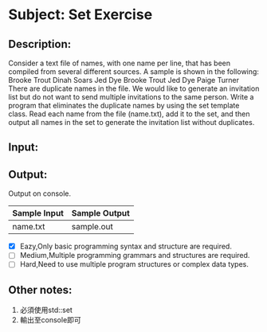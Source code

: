 # Subject: Set Exercise
## Description:
Consider a text file of names, with one name per line, that has been compiled from several different sources. A sample is shown in the following: Brooke Trout 
Dinah Soars 
Jed Dye 
Brooke Trout 
Jed Dye 
Paige Turner 
There are duplicate names in the file. We would like to generate an invitation list but do not want to send multiple invitations to the same person. Write a program that eliminates the duplicate names by using the set template class. Read each name from the file (name.txt), add it to the set, and then output all names in the set to generate the invitation list without duplicates. 

## Input:


## Output:
Output on console.

| Sample Input	 | Sample Output |
| -------- | -------- |
|name.txt	|sample.out	|


- [x]  Eazy,Only basic programming syntax and structure are required.
- [ ]  Medium,Multiple programming grammars and structures are required.
- [ ] Hard,Need to use multiple program structures or complex data types.

## Other notes:
1. 必須使用std::set
2. 輸出至console即可
